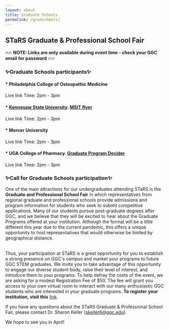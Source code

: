 ```yaml
---
layout: about
title: Graduate Schools
permalink: /gradschools/
---
```


<h2> STaRS Graduate & Professional School Fair</h2>

🔥🔥 **NOTE: Links are only available during event time - check your GGC email for password** 🔥🔥

<h3>✨Graduate Schools participants✨</h3>
   
#### * Philadelphia College of Osteopathic Medicine
Live link Time: 2pm - 3pm

#### * [Kennesaw State University](https://msit.kennesaw.edu/). [MSIT flyer](/stars2021/images/MSIT-Flyer.pdf) 
Live link Time: 2pm - 3pm

#### * Mercer University 
Live link Time: 2pm - 3pm

#### * UGA College of Pharmacy. [Graduate Program Decider](/stars2021/images/uga-gradprogramsdecider.pdf) 
Live link Time: 2pm - 3pm

<h3>✨Call for Graduate Schools participation✨</h3>

One of the main attractions for our undergraduates attending STaRS is the **Graduate and Professional School Fair** in which representatives from regional graduate and professional schools provide admissions and program information for students who seek to submit competitive applications.  Many of our students pursue post-graduate degrees after GGC, and we believe that they will be excited to hear about the Graduate Programs offered at your institution. Although the format will be a little different this year due to the current pandemic, this offers a unique opportunity to host representatives that would otherwise be limited by geographical distance.

<br>
Thus, your participation at STaRS is a great opportunity for you to establish a strong presence on GGC's campus and market your programs to future GGC STEM graduates.  We invite you to take advantage of this opportunity to engage our diverse student body, raise their level of interest, and introduce them to your programs. To help defray the costs of the event, we are asking for a modest Registration Fee of $50.  The fee will grant you access to your own virtual room to interact with our many enthusiastic GGC students who are interested in your graduate programs. <b>To register your institution, visit this</b> <a href="https://georgia-gwinnett-college-foundation-inc.square.site/product/grad-professional-other-attendee/38?cs=true&cst=custom">link</a>. 


If you have any questions about the STaRS Graduate & Professional School Fair, please contact Dr. Sharon Keller (skeller6@ggc.edu). 


We hope to see you in April! 

